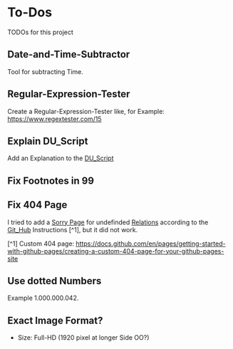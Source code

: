 # To-Dos

TODOs for this project

## Date-and-Time-Subtractor

Tool for subtracting Time.

## Regular-Expression-Tester

Create a Regular-Expression-Tester like, for Example: https://www.regextester.com/15

## Explain DU_Script

Add an Explanation to the [DU_Script](2100000.md)

## Fix Footnotes in 99

## Fix 404 Page

I tried to add a [Sorry Page](404.md) for undefinded [Relations](404.md) according to the [Git_Hub](404.md) Instructions [^1], but it did not work. 

[^1] Custom 404 page: https://docs.github.com/en/pages/getting-started-with-github-pages/creating-a-custom-404-page-for-your-github-pages-site

## Use dotted Numbers

Example 1.000.000.042.

## Exact Image Format?

- Size: Full-HD (1920 pixel at longer Side OO?)
